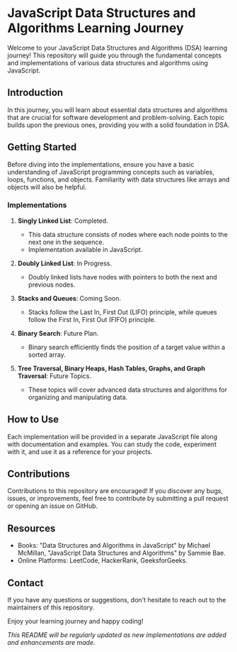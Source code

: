 # JavaScript Data Structures and Algorithms Learning Journey

Welcome to your JavaScript Data Structures and Algorithms (DSA) learning journey! This repository will guide you through the fundamental concepts and implementations of various data structures and algorithms using JavaScript.

## Introduction

In this journey, you will learn about essential data structures and algorithms that are crucial for software development and problem-solving. Each topic builds upon the previous ones, providing you with a solid foundation in DSA.

## Getting Started

Before diving into the implementations, ensure you have a basic understanding of JavaScript programming concepts such as variables, loops, functions, and objects. Familiarity with data structures like arrays and objects will also be helpful.

### Implementations

1. **Singly Linked List**: Completed.
   - This data structure consists of nodes where each node points to the next one in the sequence.
   - Implementation available in JavaScript.

2. **Doubly Linked List**: In Progress.
   - Doubly linked lists have nodes with pointers to both the next and previous nodes.

3. **Stacks and Queues**: Coming Soon.
   - Stacks follow the Last In, First Out (LIFO) principle, while queues follow the First In, First Out (FIFO) principle.

4. **Binary Search**: Future Plan.
   - Binary search efficiently finds the position of a target value within a sorted array.

5. **Tree Traversal, Binary Heaps, Hash Tables, Graphs, and Graph Traversal**: Future Topics.
   - These topics will cover advanced data structures and algorithms for organizing and manipulating data.

## How to Use

Each implementation will be provided in a separate JavaScript file along with documentation and examples. You can study the code, experiment with it, and use it as a reference for your projects.

## Contributions

Contributions to this repository are encouraged! If you discover any bugs, issues, or improvements, feel free to contribute by submitting a pull request or opening an issue on GitHub.

## Resources

- Books: "Data Structures and Algorithms in JavaScript" by Michael McMillan, "JavaScript Data Structures and Algorithms" by Sammie Bae.
- Online Platforms: LeetCode, HackerRank, GeeksforGeeks.

## Contact

If you have any questions or suggestions, don't hesitate to reach out to the maintainers of this repository.

Enjoy your learning journey and happy coding!

*This README will be regularly updated as new implementations are added and enhancements are made.*